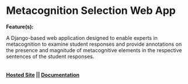 # Metacognition Selection Web App

**Feature(s):**

A Django-based web application designed to enable experts in metacognition to examine student responses and provide annotations on the presence and magnitude of metacognitive elements in the respective sentences of the student responses.
<br><br><br>
**[Hosted Site](https://metacognitive-tagger-88d1dafde9da.herokuapp.com/) || [Documentation](documentation)** 






